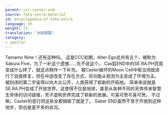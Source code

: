 ```yaml
---
parent: ccc-caster-end
source: fate-extra-material
id: encyclopedia-of-fate-extra
language: zh
weight: 71
translation: "冰弑樱霜"
category:
- spoiler
---
```


Tamamo Nine！还有这种吗。
这是CCC初期，Alter Ego总共有五个，被称为Sakura Five，为了一补这个遗憾……先不说这个。
Cas狐END中的SE.RA.PH究竟变成什么样了，就这点稍作一下补充。
被Caster破坏的Moon Cell中枢当场就进行了自我修复，但在中途改变了存在方式，将功能从观测为主变成了环境为主。
被封闭的第二宇宙得以向大众公开，人类获得了崭新的开拓地。
简单来说就是SE.RA.PH变成了开放世界。这使得不仅是地球，甚至从各种不同的天体传来智慧生命体的访问链接，灵子虚构世界完成了崭新的发展。可喜可贺可喜可贺。
不过嘛，Caster的恶行将这些全都搞砸了就是了。
Saber END虽然不至于开放到这种地步，但也是差不多的状况。
